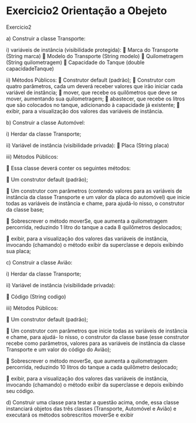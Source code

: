 # Exercicio2 Orientação a Obejeto

Exercicio2

a) Construir a classe Transporte:

i) variáveis de instância (visibilidade protegida):
 Marca do Transporte (String marca)
 Modelo do Transporte (String modelo)
 Quilometragem (String quilometragem)
 Capacidade do Tanque (double capacidadeTanque)

ii) Métodos Públicos:
 Construtor default (padrão);
 Construtor com quatro parâmetros, cada um deverá receber valores que irão iniciar cada
variável de instância;
 mover, que recebe os quilômetros que deve se mover, aumentando sua quilometragem;
 abastecer, que recebe os litros que são colocados no tanque, adicionando à capacidade já
existente;
 exibir, para a visualização dos valores das variáveis de instância.


b) Construir a classe Automóvel:

i) Herdar da classe Transporte;

ii) Variável de instância (visibilidade privada):
 Placa (String placa)

iii) Métodos Públicos:

 Essa classe deverá conter os seguintes métodos:

 Um construtor default (padrão);

 Um construtor com parâmetros (contendo valores para as variáveis de instância da classe
Transporte e um valor da placa do automóvel) que inicie todas as variáveis de instância e
chame, para ajudá-lo nisso, o construtor da classe base;

 Sobrescrever o método moverSe, que aumenta a quilometragem percorrida, reduzindo 1 litro
do tanque a cada 8 quilômetros deslocados;

 exibir, para a visualização dos valores das variáveis de instância, invocando (chamando) o
método exibir da superclasse e depois exibindo sua placa;


c) Construir a classe Avião:

i) Herdar da classe Transporte;

ii) Variável de instância (visibilidade privada):

 Código (String codigo)

iii) Métodos Públicos:

 Um construtor default (padrão);

 Um construtor com parâmetros que inicie todas as variáveis de instância e chame, para ajudá-
lo nisso, o construtor da classe base (esse construtor recebe como parâmetros, valores para as
variáveis de instância da classe Transporte e um valor do código do Avião);

 Sobrescrever o método moverSe, que aumenta a quilometragem percorrida, reduzindo 10
litros do tanque a cada quilômetro deslocado;

 exibir, para a visualização dos valores das variáveis de instância, invocando (chamando) o
método exibir da superclasse e depois exibindo seu código.

d) Construir uma classe para testar a questão acima, onde, essa classe instanciará objetos das três classes
(Transporte, Automóvel e Avião) e executará os métodos sobrescritos moverSe e exibir
